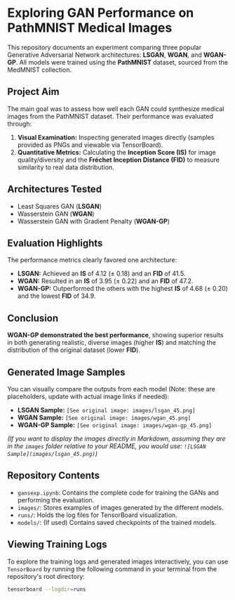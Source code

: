 # Exploring GAN Performance on PathMNIST Medical Images

This repository documents an experiment comparing three popular Generative Adversarial Network architectures: **LSGAN**, **WGAN**, and **WGAN-GP**. All models were trained using the **PathMNIST** dataset, sourced from the MedMNIST collection.

## Project Aim

The main goal was to assess how well each GAN could synthesize medical images from the PathMNIST dataset. Their performance was evaluated through:

1.  **Visual Examination:** Inspecting generated images directly (samples provided as PNGs and viewable via TensorBoard).
2.  **Quantitative Metrics:** Calculating the **Inception Score (IS)** for image quality/diversity and the **Fréchet Inception Distance (FID)** to measure similarity to real data distribution.

## Architectures Tested

* Least Squares GAN (**LSGAN**)
* Wasserstein GAN (**WGAN**)
* Wasserstein GAN with Gradient Penalty (**WGAN-GP**)

## Evaluation Highlights

The performance metrics clearly favored one architecture:

* **LSGAN:** Achieved an **IS** of 4.12 (± 0.18) and an **FID** of 41.5.
* **WGAN:** Resulted in an **IS** of 3.95 (± 0.22) and an **FID** of 47.2.
* **WGAN-GP:** Outperformed the others with the highest **IS** of 4.68 (± 0.20) and the lowest **FID** of 34.9.

## Conclusion

**WGAN-GP demonstrated the best performance**, showing superior results in both generating realistic, diverse images (higher **IS**) and matching the distribution of the original dataset (lower **FID**).

## Generated Image Samples

You can visually compare the outputs from each model (Note: these are placeholders, update with actual image links if needed):

* **LSGAN Sample:** `[See original image: images/lsgan_45.png]`
* **WGAN Sample:** `[See original image: images/wgan_45.png]`
* **WGAN-GP Sample:** `[See original image: images/wgan-gp_45.png]`

*(If you want to display the images directly in Markdown, assuming they are in the `images` folder relative to your README, you would use: `![LSGAN Sample](images/lsgan_45.png)`)*

## Repository Contents

* `gansexp.ipynb`: Contains the complete code for training the GANs and performing the evaluation.
* `images/`: Stores examples of images generated by the different models.
* `runs/`: Holds the log files for TensorBoard visualization.
* `models/`: (If used) Contains saved checkpoints of the trained models.

## Viewing Training Logs

To explore the training logs and generated images interactively, you can use `TensorBoard` by running the following command in your terminal from the repository's root directory:

```bash
tensorboard --logdir=runs